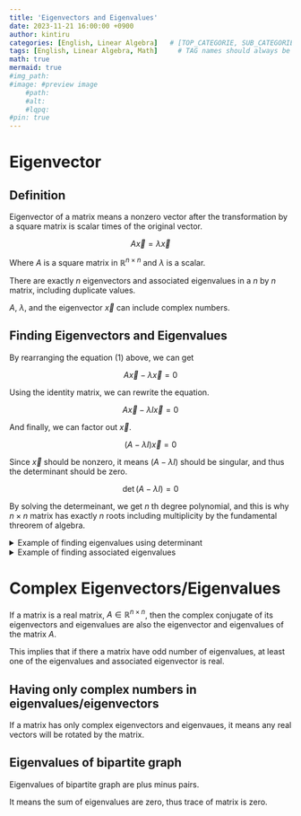 ```yaml
---
title: 'Eigenvectors and Eigenvalues'
date: 2023-11-21 16:00:00 +0900
author: kintiru
categories: [English, Linear Algebra]   # [TOP_CATEGORIE, SUB_CATEGORIE]
tags: [English, Linear Algebra, Math]     # TAG names should always be lowercase
math: true
mermaid: true
#img_path: 
#image: #preview image
    #path:
    #alt:
    #lqpq:
#pin: true
---
```


# Eigenvector

## Definition
Eigenvector of a matrix means a nonzero vector after the transformation by a square matrix is scalar times of the original vector.

$$
\tag{1} A\vec x = \lambda \vec x
$$

Where $A$ is a square matrix in $\mathbb{R}^{n \times n}$ and $\lambda$ is a scalar.

There are exactly $n$ eigenvectors and associated eigenvalues in a $n$ by $n$ matrix, including duplicate values.

$A$, $\lambda$, and the eigenvector $\vec x$ can include complex numbers.

## Finding Eigenvectors and Eigenvalues

By rearranging the equation (1) above, we can get

$$
 A\vec x - \lambda \vec x = 0
$$

Using the identity matrix, we can rewrite the equation.

$$
 A\vec x - \lambda I \vec x = 0
$$

And finally, we can factor out $\vec x$.

$$
(A - \lambda I)\vec x = 0
$$

Since $\vec x$ should be nonzero, it means $(A - \lambda I)$ should be singular, and thus the determinant should be zero.

$$
\det(A-\lambda I) = 0
$$

By solving the determeinant, we get $n$ th degree polynomial, and this is why $n \times n$ matrix has exactly $n$ roots including multiplicity by the fundamental threorem of algebra.

<details>

<summary>Example of finding eigenvalues using determinant</summary>

Let $A$ be 2 by 2 matrix.

$$
A = \begin{bmatrix}1&2 \\ -1&4\end{bmatrix}
$$

Solving the determinant $\det(A - \lambda I) = 0$

$$
\begin{vmatrix}1-\lambda &2 \\ -1&4-\lambda \end{vmatrix} = 0
$$
$$
(1-\lambda )(4-\lambda ) + 2 = 0
$$

$$
\lambda^2 - 5\lambda + 6 = 0\\
$$

Finally, we can get two eigenvalues of

$$
\lambda = 2, \lambda = 3
$$

</details>

<details>

<summary>Example of finding associated eigenvalues</summary>

Using the example above with

$$
A = \begin{bmatrix}1&2 \\ -1&4\end{bmatrix}, \lambda_1 = 2, \lambda_2 = 3
$$

We can find associated eigenvectors with each $\lambda_1$ and $\lambda_2$ using Gauss Elimination with augemented matrix.

Starting with $\lambda_1$,

$$
(A - \lambda I)\vec x = \vec 0
$$

$$
\left(\begin{bmatrix}1&2 \\ -1&4\end{bmatrix} - 2\begin{bmatrix}1&0\\0&1\end{bmatrix}\right)\vec x  = \vec 0\\
\begin{bmatrix}1-2&2 \\ -1&4-2\end{bmatrix}\vec x = \vec 0
$$

Now we can make it augmented and apply Gauss Elimination

$$
\begin{bmatrix}-1&2&|&0\\-1&2&|&0\end{bmatrix} \to \begin{bmatrix}-1&2&|&0\\0&0&|&0\end{bmatrix}
$$

$$
-1x_1 +2x_2 = 0\\
x_1 = 2x_2
$$

Therefore, we can solve for $\vec x$

$$
\vec x = \begin{bmatrix}x_1\\x_2\end{bmatrix} = \begin{bmatrix}x_1\\x_1/2\end{bmatrix} = \begin{bmatrix}1\\1/2\end{bmatrix}x_1
$$

Therefore the eigenvector associated with $\lambda = 2$ is $\begin{bmatrix}1\\1/2\end{bmatrix}$

</details>

# Complex Eigenvectors/Eigenvalues

If a matrix is a real matrix, $A\in \mathbb{R}^{n\times n}$, then the complex conjugate of its eigenvectors and eigenvalues are also the eigenvector and eigenvalues of the matrix $A$.

This implies that if there a matrix have odd number of eigenvalues, at least one of the eigenvalues and associated eigenvector is real.

## Having only complex numbers in eigenvalues/eigenvectors

If a matrix has only complex eigenvectors and eigenvaues, it means any real vectors will be rotated by the matrix.

## Eigenvalues of bipartite graph

Eigenvalues of bipartite graph are plus minus pairs.

It means the sum of eigenvalues are zero, thus trace of matrix is zero.